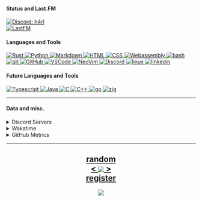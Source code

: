 <!---
h4rldev/h4rldev is a ✨ special ✨ repository because its `README.md` (this file) appears on your GitHub profile.
You can click the Preview link to take a look at your changes.
--->
<h4> Status and Last.FM </h4>
<a href="https://discord.com/users/275689969601871882">
    <img src="https://discord.c99.nl/widget/theme-4/275689969601871882.png"
    alt="Discord: h4rl" />
</a>
    <br>
<a href="https://www.last.fm/user/h4rl3h">
    <img src="https://lastfm-recently-played.vercel.app/api?user=h4rl3h&count=1" alt="LastFM" />
</a>

<h4>Languages and Tools </h4>
<a href="https://www.rust-lang.org">
    <img src="https://skillicons.dev/icons?i=rust" alt="Rust" />
</a>
<a href="https://www.python.org">
    <img src="https://skillicons.dev/icons?i=py" alt="Python" />
</a>
<a href="https://en.wikipedia.org/wiki/Markdown">
    <img src="https://skillicons.dev/icons?i=md" alt="Markdown" />
</a>
<a href="https://developer.mozilla.org/en-US/docs/Web/HTML">
    <img src="https://skillicons.dev/icons?i=html" alt="HTML" />
</a>
<a href="https://developer.mozilla.org/en-US/docs/Web/CSS">
    <img src="https://skillicons.dev/icons?i=css" alt="CSS" />
</a>
<a href="https://developer.mozilla.org/en-US/docs/WebAssembly">
    <img src="https://skillicons.dev/icons?i=wasm" alt="Webassembly" />
</a>
<a href="https://en.wikipedia.org/wiki/Bash_(Unix_shell)">
    <img src="https://skillicons.dev/icons?i=bash" alt="bash" />
</a>
<a href="https://git-scm.com">
    <img src="https://skillicons.dev/icons?i=git" alt="git" />
</a>
<a href="https://github.com/h4rldev">
    <img src="https://skillicons.dev/icons?i=github" alt="GitHub" />
</a>
<a href="https://github.com/microsoft/vscode">
    <img src="https://skillicons.dev/icons?i=vscode" alt="VSCode" />
</a>
<a href="https://neovim.io">
    <img src="https://skillicons.dev/icons?i=neovim" alt="NeoVim" />
</a>
<a href="https://discord.com/users/275689969601871882">
    <img src="https://skillicons.dev/icons?i=discord" alt="Discord" />
</a>
<a href="https://www.linuxfoundation.org">
    <img src="https://skillicons.dev/icons?i=linux" alt="linux" />
</a>
<a href="https://www.linkedin.com/in/oscar-sj%C3%B6din-jansson-528894295/">
    <img src="https://skillicons.dev/icons?i=linkedin" alt="linkedin" />
</a>
    
<h4> Future Languages and Tools </h4>
<a href="https://www.typescriptlang.org">
    <img src="https://skillicons.dev/icons?i=ts" alt="Typescript" />
</a>
<a href="https://java.com">
    <img src="https://skillicons.dev/icons?i=java" alt="Java" />
</a>
<a href="https://en.wikipedia.org/wiki/C_(programming_language)">
    <img src="https://skillicons.dev/icons?i=c" alt="C" />
</a>
<a href="https://cplusplus.com">
    <img src="https://skillicons.dev/icons?i=cpp" alt="C++" />
</a>
<a href="https://go.dev/">
    <img src="https://skillicons.dev/icons?i=go" alt="go" />
</a>
<a href="https://ziglang.org/">
    <img src="https://skillicons.dev/icons?i=zig" alt="zig" />
</a>
<hr>
<h4>Data and misc.</h4>
<details>
    <summary>Discord Servers</summary>
    <a href="https://discord.gg/bMWgD85MJ6">
        ani / ani-gui
    </a>
    </br>
    <a href="https://discord.gg/aPdx2aFN5A">
        foobar
    </a>
</details>
<details>
    <summary>Wakatime</summary>

<!--START_SECTION:waka-->

```txt
From: 21 February 2023 - To: 22 December 2023

Total Time: 208 hrs 43 mins

Rust              127 hrs 36 mins >>>>>>>>>>>>>>===========   55.93 %
Python            22 hrs 19 mins  >>=======================   09.78 %
Other             19 hrs 26 mins  >>=======================   08.52 %
```

<!--END_SECTION:waka-->

</details>

<details>
    <summary>GitHub Metrics</summary>
    <img src= "./github-metrics.svg">
</details>

<hr>

<h2 align="center">
    <a href=https://octo-ring.com/p/h4rldev/random>
           random
    </a>
    <br>
    <a href="https://octo-ring.com/p/h4rldev/prev">
        <
    </a>
    <a href="https://octo-ring.com/">
        <img align="center" src="https://media.discordapp.net/attachments/856404208445292545/995328704580431962/octa.png"
        height="150px">
    </a>
    <a href="https://octo-ring.com/p/h4rldev/next">
        >
    </a>
    <br>
    <a href="https://octo-ring.com/register">
           register
    </a>
</h2>
<p align="center">
  <a href="https://github.com/h4rldev">
    <img src="https://komarev.com/ghpvc/?username=h4rldev&color=blueviolet&style=flat-square" />
  </a>
</p>
